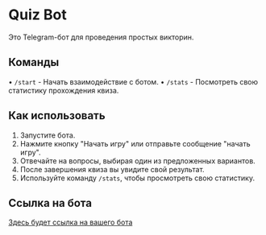 # Quiz Bot

Это Telegram-бот для проведения простых викторин.

## Команды

•   `/start` - Начать взаимодействие с ботом.
•   `/stats` - Посмотреть свою статистику прохождения квиза.

## Как использовать

1.  Запустите бота.
2.  Нажмите кнопку "Начать игру" или отправьте сообщение "начать игру".
3.  Отвечайте на вопросы, выбирая один из предложенных вариантов.
4.  После завершения квиза вы увидите свой результат.
5.  Используйте команду `/stats`, чтобы просмотреть свою статистику.

## Ссылка на бота

[Здесь будет ссылка на вашего бота](t.me/имя_вашего_бота)
